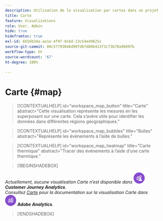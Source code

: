 ```yaml
---
description: Utilisation de la visualisation par cartes dans un projet Workspace.
title: Carte
feature: Visualizations
role: User, Admin
hide: true
hidefromtoc: true
exl-id: 6656b34a-ae1e-4f9f-9c6d-13c54e49625c
source-git-commit: 00c57793846d997dbfd80b413f3cf3b78a96097b
workflow-type: ht
source-wordcount: '67'
ht-degree: 100%

---
```


# Carte {#map}

<!-- markdownlint-disable MD034 -->

>[!CONTEXTUALHELP]
>id="workspace_map_button"
>title="Carte"
>abstract="Cette visualisation représente les mesures en les superposant sur une carte. Cela s’avère utile pour identifier les données dans différentes régions géographiques."

<!-- markdownlint-enable MD034 -->

<!-- markdownlint-disable MD034 -->

>[!CONTEXTUALHELP]
>id="workspace_map_bubbles"
>title="Bulles"
>abstract="Représente les événements à l’aide de bulles."

<!-- markdownlint-enable MD034 -->

<!-- markdownlint-disable MD034 -->

>[!CONTEXTUALHELP]
>id="workspace_map_heatmap"
>title="Carte thermique"
>abstract="Tracer des événements à l’aide d’une carte thermique."

<!-- markdownlint-enable MD034 -->

>[!BEGINSHADEBOX]

_Actuellement, aucune visualisation Carte n’est disponible dans_ ![CustomerJourneyAnalytics](/help/assets/icons/CustomerJourneyAnalytics.svg) _**Customer Journey Analytics**._<br/>_Consultez [Carte](https://experienceleague.adobe.com/fr/docs/analytics/analyze/analysis-workspace/visualizations/map-visualization) pour la documentation sur la visualisation Carte dans_ ![AdobeAnalytics](/help/assets/icons/AdobeAnalytics.svg) _**Adobe Analytics**._

>[!ENDSHADEBOX]

